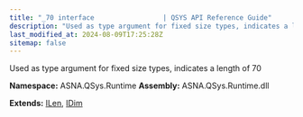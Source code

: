 ```yaml
---
title: "_70 interface                 | QSYS API Reference Guide"
description: "Used as type argument for fixed size types, indicates a length of 70  "
last_modified_at: 2024-08-09T17:25:28Z
sitemap: false
---
```


Used as type argument for fixed size types, indicates a length of 70 

**Namespace:** ASNA.QSys.Runtime
**Assembly:** ASNA.QSys.Runtime.dll

**Extends:** [ILen](/reference/runtime/qsys-runtime/i-len.html), [IDim](/reference/runtime/qsys-runtime/i-dim.html)
<br>
<br>
